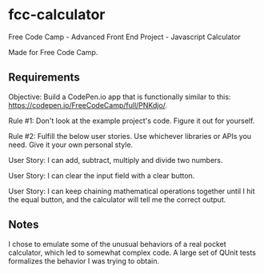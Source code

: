 # fcc-calculator
Free Code Camp - Advanced Front End Project - Javascript Calculator

Made for Free Code Camp.

## Requirements

Objective: Build a CodePen.io app that is functionally similar to this: https://codepen.io/FreeCodeCamp/full/PNKdjo/.

Rule #1: Don't look at the example project's code. Figure it out for yourself.

Rule #2: Fulfill the below user stories. Use whichever libraries or APIs you need. Give it your own personal style.

User Story: I can add, subtract, multiply and divide two numbers.

User Story: I can clear the input field with a clear button.

User Story: I can keep chaining mathematical operations together until I hit the equal button, and the calculator will tell me the correct output.

## Notes

I chose to emulate some of the unusual behaviors of a real pocket calculator, which led to somewhat complex code. A large set of QUnit tests formalizes the behavior I was trying to obtain. 
